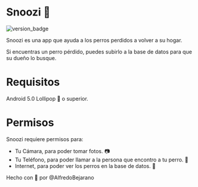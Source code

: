 # Snoozi 🐶
![version_badge](https://img.shields.io/badge/Google%20Play%20Store%20Version-1.0-green.svg)

Snoozi es una app que ayuda a los perros perdidos a volver a su hogar.

Si encuentras un perro pérdido,  puedes subirlo a la base de datos para que su dueño lo busque.

# Requisitos

Android 5.0 Lollipop 🍭 o superior.

# Permisos
Snoozi requiere permisos para:

- Tu Cámara, para poder tomar fotos. 📷
- Tu Teléfono, para poder llamar a la persona que encontro a tu perro. 📱
- Internet, para poder ver los perros en la base de datos. 📡

Hecho con 💓 por @AlfredoBejarano